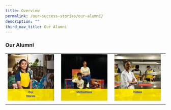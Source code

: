 ```yaml
---
title: Overview
permalink: /our-success-stories/our-alumni/
description: ""
third_nav_title: Our Alumni
---
```

### Our Alumni

|  |  |  |
|---|---|---|
| <a href="/our-stories/our-success-stories/our-alumni/"><img src="/images/alum1.png" style="width:95%"> </a> | <a href="/motivations/our-success-stories/our-alumni/"><img src="/images/alum2.png" style="width:95%"> </a> | <a href="https://www.youtube.com/watch?v=mP6OlssHikc&amp;list=PL8KJx-9KSZM_DP8qmx4r__ZCLWHUvruko"><img src="/images/alum3.png" style="width:95%"> |
|  |  |  |</a>